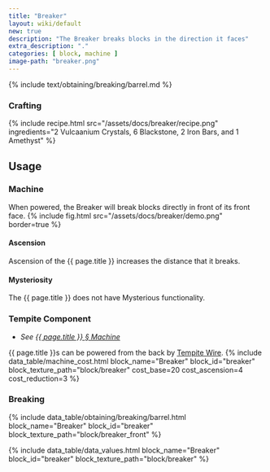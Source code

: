 ```yaml
---
title: "Breaker"
layout: wiki/default
new: true
description: "The Breaker breaks blocks in the direction it faces"
extra_description: "."
categories: [ block, machine ]
image-path: "breaker.png"
---
```


<!-- Obtaining -->
<!-- Breaking -->
{% include text/obtaining/breaking/barrel.md %}

### Crafting
{% include recipe.html src="/assets/docs/breaker/recipe.png" ingredients="2 Vulcaanium Crystals, 6 Blackstone, 2 Iron Bars, and 1 Amethyst" %}

## Usage
### Machine
When powered, the Breaker will break blocks directly in front of its front face.
{% include fig.html src="/assets/docs/breaker/demo.png" border=true %}
#### Ascension
Ascension of the {{ page.title }} increases the distance that it breaks.
#### Mysteriosity
The {{ page.title }} does not have Mysterious functionality.
### Tempite Component
- *See [{{ page.title }} § Machine ](#machine)*

{{ page.title }}s can be powered from the back by [Tempite Wire](/wiki/Tempite_Wire).
{% include data_table/machine_cost.html block_name="Breaker" block_id="breaker" block_texture_path="block/breaker" cost_base=20 cost_ascension=4 cost_reduction=3 %}

### Breaking
{% include data_table/obtaining/breaking/barrel.html block_name="Breaker" block_id="breaker" block_texture_path="block/breaker_front" %}

<!-- Data Values -->
<!-- ID -->
{% include data_table/data_values.html block_name="Breaker" block_id="breaker" block_texture_path="block/breaker" %}
